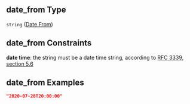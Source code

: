 ## date\_from Type

`string` ([Date From](iea43_wra_data_model-properties-measurement-location-measurement-location-properties-mast-properties-properties-date-from.md))

## date\_from Constraints

**date time**: the string must be a date time string, according to [RFC 3339, section 5.6](https://tools.ietf.org/html/rfc3339 "check the specification")

## date\_from Examples

```json
"2020-07-28T20:00:00"
```
